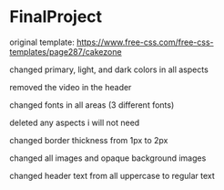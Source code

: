 # FinalProject

original template: https://www.free-css.com/free-css-templates/page287/cakezone 

changed primary, light, and dark colors in all aspects

removed the video in the header

changed fonts in all areas (3 different fonts)

deleted any aspects i will not need

changed border thickness from 1px to 2px

changed all images and opaque background images

changed header text from all uppercase to regular text
